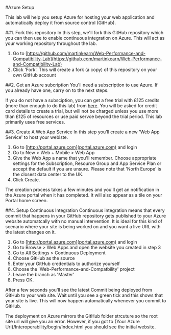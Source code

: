 #Azure Setup

This lab will help you setup Azure for hosting your web application and automatically deploy it from source control (GitHub).

##1. Fork this repository
In this step, we'll fork this GitHub repository which you can then use to enable continuous integration on Azure. This will act as your working repository throughout the lab.

1. Go to [https://github.com/martinkearn/Web-Performance-and-Compatibility-Lab](https://github.com/martinkearn/Web-Performance-and-Compatibility-Lab)
2. Click 'Fork'. This will create a fork (a copy) of this repository on your own GitHub account

##2. Get an Azure subcription
You'll need a subscription to use Azure. If you already have one, carry on to the next steps.

If you do not have a subsciption, you can get a free trial with £125 credits (more than enough to do this lab) from [here](https://azure.microsoft.com/en-us/pricing/free-trial/). You will be asked for credit card details to create a trial, but will not be charged unless you use more than £125 of resources or use paid servce beyond the trial period. This lab primarily uses free services.

##3. Create A Web App Service
In this step you'll create a new 'Web App Service' to host your webiste.

1. Go to [http://portal.azure.com](portal.azure.com) and login
2. Go to New > Web + Mobile > Web App
3. Give the Web App a name that you'll remember. Choose appropriate settings for the Subscription, Resource Group and App Service Plan or accept the default if you are unsure. Please note that 'North Europe' is the closest data center to the UK.
4. Click Create.

The creation process takes a few minutes and you'll get an notification in the Azure portal when it has completed. It will also appear as a tile on your Portal home screen.

##4. Setup Continuous Integration
Continuous integration means that every commit that happens in your GitHub repository gets published to your Azure website automatcally with no manual intervention. It is ideal for this kind of scenario where your site is being worked on and you want a live URL with the latest changes on it.

1. Go to [http://portal.azure.com](portal.azure.com) and login
2. Go to Browse > Web Apps and open the website you created in step 3
3. Go to All Settings > Continuous Deployment
4. Choose GitHub as the source
5. Enter your GitHub credentials to authorize yourself
6. Choose the 'Web-Performance-and-Compatbility' project
7. Leave the branch as 'Master'
8. Press OK.

After a few seconds you'll see the latest Commit being deployed from GitHub to your web site. Wait until you see a green tick and this shows that your site is live. This will now happen automatically whenever you commit to GitHub.

The deployment on Azure mirrors the GitHub folder strcuture so the root site url will give you an error. However, if you got to {Your Azure Url}/Interoperability/begin/Index.html you should see the initial website.